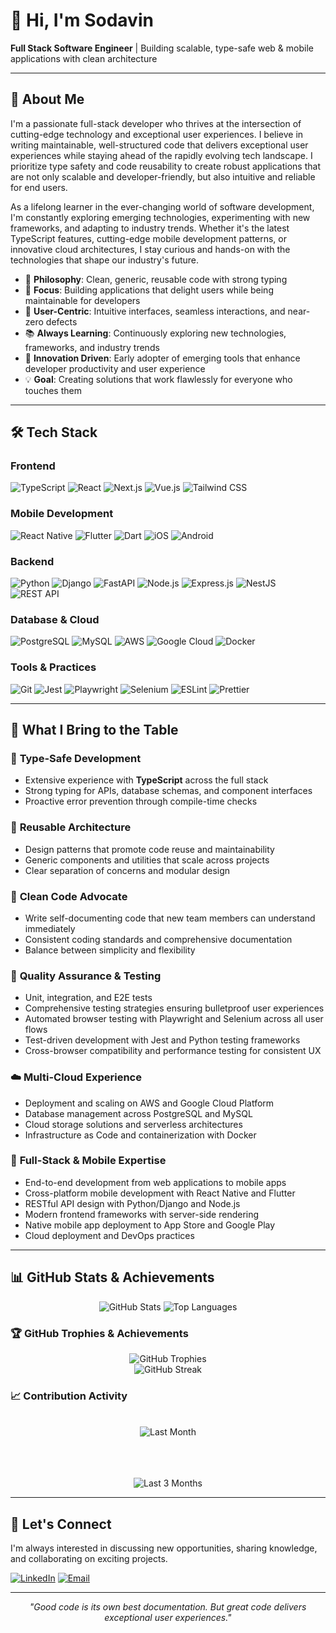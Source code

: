 # 👋 Hi, I'm Sodavin

**Full Stack Software Engineer** | Building scalable, type-safe web & mobile applications with clean architecture

---

## 🚀 About Me

I'm a passionate full-stack developer who thrives at the intersection of cutting-edge technology and exceptional user experiences. I believe in writing maintainable, well-structured code that delivers exceptional user experiences while staying ahead of the rapidly evolving tech landscape. I prioritize type safety and code reusability to create robust applications that are not only scalable and developer-friendly, but also intuitive and reliable for end users.

As a lifelong learner in the ever-changing world of software development, I'm constantly exploring emerging technologies, experimenting with new frameworks, and adapting to industry trends. Whether it's the latest TypeScript features, cutting-edge mobile development patterns, or innovative cloud architectures, I stay curious and hands-on with the technologies that shape our industry's future.

- 🔧 **Philosophy**: Clean, generic, reusable code with strong typing
- 🎯 **Focus**: Building applications that delight users while being maintainable for developers
- 🎨 **User-Centric**: Intuitive interfaces, seamless interactions, and near-zero defects
- 📚 **Always Learning**: Continuously exploring new technologies, frameworks, and industry trends
- 🚀 **Innovation Driven**: Early adopter of emerging tools that enhance developer productivity and user experience
- 💡 **Goal**: Creating solutions that work flawlessly for everyone who touches them

---

## 🛠️ Tech Stack

### Frontend

![TypeScript](https://img.shields.io/badge/TypeScript-007ACC?style=for-the-badge&logo=typescript&logoColor=white)
![React](https://img.shields.io/badge/React-20232A?style=for-the-badge&logo=react&logoColor=61DAFB)
![Next.js](https://img.shields.io/badge/Next.js-000000?style=for-the-badge&logo=nextdotjs&logoColor=white)
![Vue.js](https://img.shields.io/badge/Vue.js-35495E?style=for-the-badge&logo=vuedotjs&logoColor=4FC08D)
![Tailwind CSS](https://img.shields.io/badge/Tailwind_CSS-38B2AC?style=for-the-badge&logo=tailwind-css&logoColor=white)

### Mobile Development

![React Native](https://img.shields.io/badge/React_Native-20232A?style=for-the-badge&logo=react&logoColor=61DAFB)
![Flutter](https://img.shields.io/badge/Flutter-02569B?style=for-the-badge&logo=flutter&logoColor=white)
![Dart](https://img.shields.io/badge/Dart-0175C2?style=for-the-badge&logo=dart&logoColor=white)
![iOS](https://img.shields.io/badge/iOS-000000?style=for-the-badge&logo=ios&logoColor=white)
![Android](https://img.shields.io/badge/Android-3DDC84?style=for-the-badge&logo=android&logoColor=white)

### Backend

![Python](https://img.shields.io/badge/Python-3776AB?style=for-the-badge&logo=python&logoColor=white)
![Django](https://img.shields.io/badge/Django-092E20?style=for-the-badge&logo=django&logoColor=white)
![FastAPI](https://img.shields.io/badge/FastAPI-005571?style=for-the-badge&logo=fastapi&logoColor=white)
![Node.js](https://img.shields.io/badge/Node.js-43853D?style=for-the-badge&logo=node.js&logoColor=white)
![Express.js](https://img.shields.io/badge/Express.js-404D59?style=for-the-badge&logo=express&logoColor=white)
![NestJS](https://img.shields.io/badge/NestJS-E0234E?style=for-the-badge&logo=nestjs&logoColor=white)
![REST API](https://img.shields.io/badge/REST-02569B?style=for-the-badge&logo=rest&logoColor=white)

### Database & Cloud

![PostgreSQL](https://img.shields.io/badge/PostgreSQL-316192?style=for-the-badge&logo=postgresql&logoColor=white)
![MySQL](https://img.shields.io/badge/MySQL-005C84?style=for-the-badge&logo=mysql&logoColor=white)
![AWS](https://img.shields.io/badge/AWS-232F3E?style=for-the-badge&logo=amazon-aws&logoColor=white)
![Google Cloud](https://img.shields.io/badge/Google_Cloud-4285F4?style=for-the-badge&logo=google-cloud&logoColor=white)
![Docker](https://img.shields.io/badge/Docker-2496ED?style=for-the-badge&logo=docker&logoColor=white)

### Tools & Practices

![Git](https://img.shields.io/badge/Git-F05032?style=for-the-badge&logo=git&logoColor=white)
![Jest](https://img.shields.io/badge/Jest-C21325?style=for-the-badge&logo=jest&logoColor=white)
![Playwright](https://img.shields.io/badge/Playwright-2EAD33?style=for-the-badge&logo=playwright&logoColor=white)
![Selenium](https://img.shields.io/badge/Selenium-43B02A?style=for-the-badge&logo=selenium&logoColor=white)
![ESLint](https://img.shields.io/badge/ESLint-4B32C3?style=for-the-badge&logo=eslint&logoColor=white)
![Prettier](https://img.shields.io/badge/Prettier-F7B93E?style=for-the-badge&logo=prettier&logoColor=black)

---

## 💼 What I Bring to the Table

### 🎯 **Type-Safe Development**

- Extensive experience with **TypeScript** across the full stack
- Strong typing for APIs, database schemas, and component interfaces
- Proactive error prevention through compile-time checks

### 🔄 **Reusable Architecture**

- Design patterns that promote code reuse and maintainability
- Generic components and utilities that scale across projects
- Clear separation of concerns and modular design

### 📖 **Clean Code Advocate**

- Write self-documenting code that new team members can understand immediately
- Consistent coding standards and comprehensive documentation
- Balance between simplicity and flexibility

### 🧪 **Quality Assurance & Testing**

- Unit, integration, and E2E tests
- Comprehensive testing strategies ensuring bulletproof user experiences
- Automated browser testing with Playwright and Selenium across all user flows
- Test-driven development with Jest and Python testing frameworks
- Cross-browser compatibility and performance testing for consistent UX

### ☁️ **Multi-Cloud Experience**

- Deployment and scaling on AWS and Google Cloud Platform
- Database management across PostgreSQL and MySQL
- Cloud storage solutions and serverless architectures
- Infrastructure as Code and containerization with Docker

### 🚀 **Full-Stack & Mobile Expertise**

- End-to-end development from web applications to mobile apps
- Cross-platform mobile development with React Native and Flutter
- RESTful API design with Python/Django and Node.js
- Modern frontend frameworks with server-side rendering
- Native mobile app deployment to App Store and Google Play
- Cloud deployment and DevOps practices

---

## 📊 GitHub Stats & Achievements

<div align="center">
  <img src="https://github-readme-stats.vercel.app/api?username=sodavinchheng&show_icons=true&theme=dark&hide_border=true&bg_color=0d1117&include_all_commits=true&count_private=true" alt="GitHub Stats" />
  <img src="https://github-readme-stats.vercel.app/api/top-langs/?username=sodavinchheng&layout=compact&theme=dark&hide_border=true&bg_color=0d1117&langs_count=20" alt="Top Languages" />
</div>

### 🏆 GitHub Trophies & Achievements

<div align="center">
  <img src="https://github-profile-trophy.vercel.app/?username=sodavinchheng&theme=darkhub&no-frame=true&no-bg=true&column=4&margin-w=15&margin-h=15&title=Commits,Repositories,PullRequest,Issues,Organizations" alt="GitHub Trophies" />
</div>

<div align="center">
  <img src="https://github-readme-streak-stats.herokuapp.com?user=sodavinchheng&theme=dark&hide_border=true&background=0d1117&exclude_days=Sun%2CSat" alt="GitHub Streak" />
</div>

### 📈 Contribution Activity

<div align="center">
  <br>
  <img src="https://github-readme-activity-graph.vercel.app/graph?username=sodavinchheng&theme=github-compact&hide_border=true&bg_color=0d1117&custom_title=%F0%9F%93%8A%20Last%20Month&days=365" alt="Last Month" />
  
  <br><br>
  <br>
  <img src="https://github-readme-activity-graph.vercel.app/graph?username=sodavinchheng&theme=github-compact&hide_border=true&bg_color=0d1117&days=90&custom_title=%F0%9F%93%8A%20Last%203%20Months" alt="Last 3 Months" />
</div>

---

## 🤝 Let's Connect

I'm always interested in discussing new opportunities, sharing knowledge, and collaborating on exciting projects.

[![LinkedIn](https://img.shields.io/badge/LinkedIn-0077B5?style=for-the-badge&logo=linkedin&logoColor=white)](https://linkedin.com/in/sodavin-chheng)
[![Email](https://img.shields.io/badge/Email-D14836?style=for-the-badge&logo=gmail&logoColor=white)](mailto:sodavinchheng4679@gmail.com)

---

<div align="center">
  <i>"Good code is its own best documentation. But great code delivers exceptional user experiences."</i>
</div>
